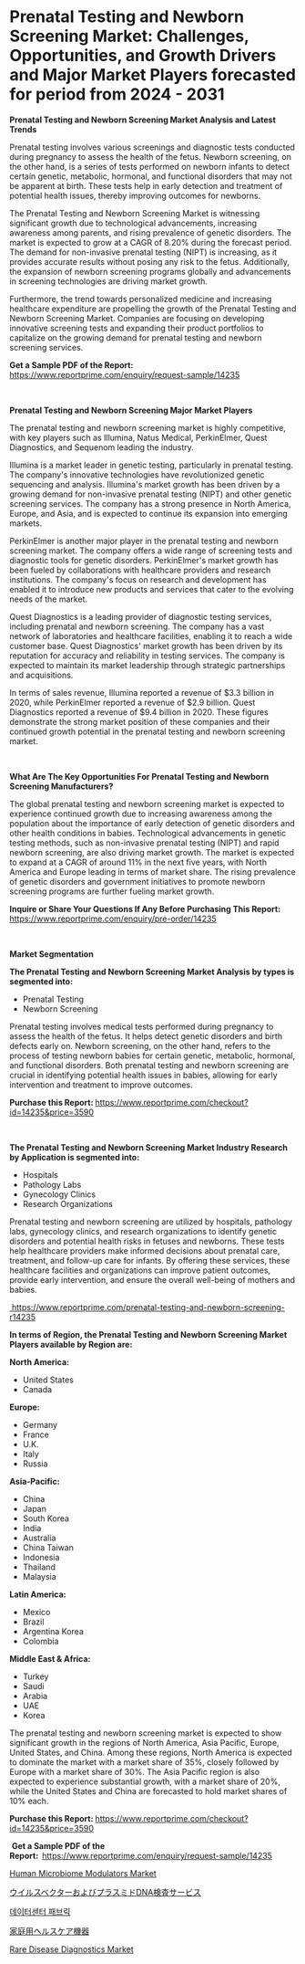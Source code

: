 <p><h1>Prenatal Testing and Newborn Screening Market: Challenges, Opportunities, and Growth Drivers and Major Market Players forecasted for period from 2024 - 2031</h1></p><p><strong>Prenatal Testing and Newborn Screening Market Analysis and Latest Trends</strong></p>
<p><p>Prenatal testing involves various screenings and diagnostic tests conducted during pregnancy to assess the health of the fetus. Newborn screening, on the other hand, is a series of tests performed on newborn infants to detect certain genetic, metabolic, hormonal, and functional disorders that may not be apparent at birth. These tests help in early detection and treatment of potential health issues, thereby improving outcomes for newborns.</p><p>The Prenatal Testing and Newborn Screening Market is witnessing significant growth due to technological advancements, increasing awareness among parents, and rising prevalence of genetic disorders. The market is expected to grow at a CAGR of 8.20% during the forecast period. The demand for non-invasive prenatal testing (NIPT) is increasing, as it provides accurate results without posing any risk to the fetus. Additionally, the expansion of newborn screening programs globally and advancements in screening technologies are driving market growth.</p><p>Furthermore, the trend towards personalized medicine and increasing healthcare expenditure are propelling the growth of the Prenatal Testing and Newborn Screening Market. Companies are focusing on developing innovative screening tests and expanding their product portfolios to capitalize on the growing demand for prenatal testing and newborn screening services.</p></p>
<p><strong>Get a Sample PDF of the Report:&nbsp;</strong> <a href="https://www.reportprime.com/enquiry/request-sample/14235">https://www.reportprime.com/enquiry/request-sample/14235</a></p>
<p>&nbsp;</p>
<p><strong>Prenatal Testing and Newborn Screening Major Market Players</strong></p>
<p><p>The prenatal testing and newborn screening market is highly competitive, with key players such as Illumina, Natus Medical, PerkinElmer, Quest Diagnostics, and Sequenom leading the industry. </p><p>Illumina is a market leader in genetic testing, particularly in prenatal testing. The company's innovative technologies have revolutionized genetic sequencing and analysis. Illumina's market growth has been driven by a growing demand for non-invasive prenatal testing (NIPT) and other genetic screening services. The company has a strong presence in North America, Europe, and Asia, and is expected to continue its expansion into emerging markets. </p><p>PerkinElmer is another major player in the prenatal testing and newborn screening market. The company offers a wide range of screening tests and diagnostic tools for genetic disorders. PerkinElmer's market growth has been fueled by collaborations with healthcare providers and research institutions. The company's focus on research and development has enabled it to introduce new products and services that cater to the evolving needs of the market. </p><p>Quest Diagnostics is a leading provider of diagnostic testing services, including prenatal and newborn screening. The company has a vast network of laboratories and healthcare facilities, enabling it to reach a wide customer base. Quest Diagnostics' market growth has been driven by its reputation for accuracy and reliability in testing services. The company is expected to maintain its market leadership through strategic partnerships and acquisitions. </p><p>In terms of sales revenue, Illumina reported a revenue of $3.3 billion in 2020, while PerkinElmer reported a revenue of $2.9 billion. Quest Diagnostics reported a revenue of $9.4 billion in 2020. These figures demonstrate the strong market position of these companies and their continued growth potential in the prenatal testing and newborn screening market.</p></p>
<p>&nbsp;</p>
<p><strong>What Are The Key Opportunities For Prenatal Testing and Newborn Screening Manufacturers?</strong></p>
<p><p>The global prenatal testing and newborn screening market is expected to experience continued growth due to increasing awareness among the population about the importance of early detection of genetic disorders and other health conditions in babies. Technological advancements in genetic testing methods, such as non-invasive prenatal testing (NIPT) and rapid newborn screening, are also driving market growth. The market is expected to expand at a CAGR of around 11% in the next five years, with North America and Europe leading in terms of market share. The rising prevalence of genetic disorders and government initiatives to promote newborn screening programs are further fueling market growth.</p></p>
<p><strong>Inquire or Share Your Questions If Any Before Purchasing This Report:</strong> <a href="https://www.reportprime.com/enquiry/pre-order/14235">https://www.reportprime.com/enquiry/pre-order/14235</a></p>
<p>&nbsp;</p>
<p><strong>Market Segmentation</strong></p>
<p><strong>The Prenatal Testing and Newborn Screening Market Analysis by types is segmented into:</strong></p>
<p><ul><li>Prenatal Testing</li><li>Newborn Screening</li></ul></p>
<p><p>Prenatal testing involves medical tests performed during pregnancy to assess the health of the fetus. It helps detect genetic disorders and birth defects early on. Newborn screening, on the other hand, refers to the process of testing newborn babies for certain genetic, metabolic, hormonal, and functional disorders. Both prenatal testing and newborn screening are crucial in identifying potential health issues in babies, allowing for early intervention and treatment to improve outcomes.</p></p>
<p><strong>Purchase this Report:&nbsp;</strong><a href="https://www.reportprime.com/checkout?id=14235&price=3590">https://www.reportprime.com/checkout?id=14235&price=3590</a></p>
<p>&nbsp;</p>
<p><strong>The Prenatal Testing and Newborn Screening Market Industry Research by Application is segmented into:</strong></p>
<p><ul><li>Hospitals</li><li>Pathology Labs</li><li>Gynecology Clinics</li><li>Research Organizations</li></ul></p>
<p><p>Prenatal testing and newborn screening are utilized by hospitals, pathology labs, gynecology clinics, and research organizations to identify genetic disorders and potential health risks in fetuses and newborns. These tests help healthcare providers make informed decisions about prenatal care, treatment, and follow-up care for infants. By offering these services, these healthcare facilities and organizations can improve patient outcomes, provide early intervention, and ensure the overall well-being of mothers and babies.</p></p>
<p><a href="https://www.reportprime.com/prenatal-testing-and-newborn-screening-r14235">&nbsp;https://www.reportprime.com/prenatal-testing-and-newborn-screening-r14235</a></p>
<p><strong>In terms of Region, the Prenatal Testing and Newborn Screening Market Players available by Region are:</strong></p>
<p>
    <p> <strong> North America: </strong>
        <ul>
            <li>United States</li>
            <li>Canada</li>
        </ul>
        </p> 
    <p> <strong> Europe: </strong>
        <ul>
            <li>Germany</li>
            <li>France</li>
            <li>U.K.</li>
            <li>Italy</li>
            <li>Russia</li>
        </ul>
        </p> 
    <p> <strong> Asia-Pacific: </strong>
        <ul>
            <li>China</li>
            <li>Japan</li>
            <li>South Korea</li>
            <li>India</li>
            <li>Australia</li>
            <li>China Taiwan</li>
            <li>Indonesia</li>
            <li>Thailand</li>
            <li>Malaysia</li>
        </ul>
        </p> 
    <p> <strong> Latin America: </strong>
        <ul>
            <li>Mexico</li>
            <li>Brazil</li>
            <li>Argentina Korea</li>
            <li>Colombia</li>
        </ul>
        </p> 
    <p> <strong> Middle East & Africa: </strong>
        <ul>
            <li>Turkey</li>
            <li>Saudi</li>
            <li>Arabia</li>
            <li>UAE</li>
            <li>Korea</li>
        </ul>
    </p>
    </p>
<p><p>The prenatal testing and newborn screening market is expected to show significant growth in the regions of North America, Asia Pacific, Europe, United States, and China. Among these regions, North America is expected to dominate the market with a market share of 35%, closely followed by Europe with a market share of 30%. The Asia Pacific region is also expected to experience substantial growth, with a market share of 20%, while the United States and China are forecasted to hold market shares of 10% each.</p></p>
<p><strong>Purchase this Report: </strong><a href="https://www.reportprime.com/checkout?id=14235&price=3590">https://www.reportprime.com/checkout?id=14235&price=3590</a></p>
<p>&nbsp;<strong>Get a Sample PDF of the Report:&nbsp;&nbsp;</strong><a href="https://www.reportprime.com/enquiry/request-sample/14235">https://www.reportprime.com/enquiry/request-sample/14235</a></p>
<p><strong></strong></p>
<p><p><a href="https://github.com/nancykennedykellievqfqt2/Market-Research-Report-List-2/blob/main/human-microbiome-modulators-market.md">Human Microbiome Modulators Market</a></p><p><a href="https://github.com/RudyBoyer2017/Market-Research-Report-List-1/blob/main/868607980838.md">ウイルスベクターおよびプラスミドDNA検査サービス</a></p><p><a href="https://github.com/durgin521/Market-Research-Report-List-1/blob/main/121093275218.md">데이터센터 패브릭</a></p><p><a href="https://github.com/NovaStamm2023/Market-Research-Report-List-1/blob/main/864371780839.md">家庭用ヘルスケア機器</a></p><p><a href="https://github.com/RosemarieLeffler2023/Market-Research-Report-List-1/blob/main/rare-disease-diagnostics-market.md">Rare Disease Diagnostics Market</a></p></p>